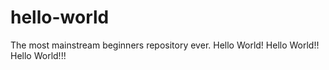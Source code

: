 # hello-world
The most mainstream beginners repository ever.
Hello World!
Hello World!!
Hello World!!!
